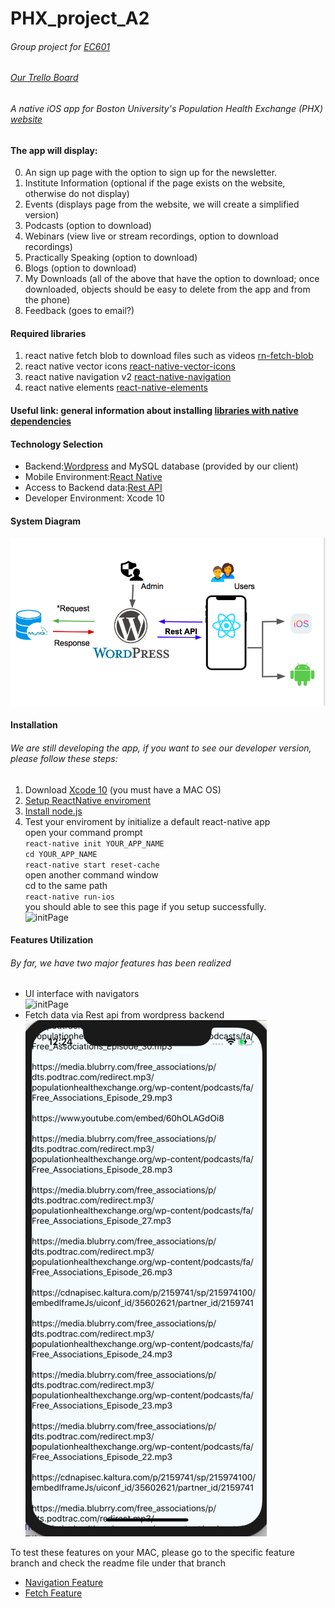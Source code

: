 PHX_project_A2
=
###### Group project for [EC601](https://www.bu.edu/academics/eng/courses/eng-ec-601/)
###### [Our Trello Board](https://trello.com/b/Pe9N73kv/phx-projectboard)
###### A native iOS app for Boston University's Population Health Exchange (PHX) [website](https://populationhealthexchange.org/) 

#### The app will display:
0. An sign up page with the option to sign up for the newsletter.
1. Institute Information (optional if the page exists on the website, otherwise do not display)
2. Events (displays page from the website, we will create a simplified version)
3. Podcasts (option to download)
4. Webinars (view live or stream recordings, option to download recordings)
5. Practically Speaking (option to download)
6. Blogs (option to download)
7. My Downloads (all of the above that have the option to download; once downloaded, objects should be easy to delete from the app and from the phone)
8. Feedback (goes to email?)

#### Required libraries

1. react native fetch blob to download files such as videos [rn-fetch-blob](https://github.com/joltup/rn-fetch-blob)
2. react native vector icons [react-native-vector-icons](https://github.com/oblador/react-native-vector-icons)
3. react native navigation v2 [react-native-navigation](https://github.com/wix/react-native-navigation)
4. react native elements [react-native-elements](https://react-native-training.github.io/react-native-elements)

#### Useful link: general information about installing [libraries with native dependencies](http://facebook.github.io/react-native/docs/linking-libraries-ios.html#content)


#### Technology Selection
- Backend:[Wordpress](https://wordpress.com) and MySQL database (provided by our client)
- Mobile Environment:[React Native](https://facebook.github.io/react-native/)
- Access to Backend data:[Rest API](https://www.restapitutorial.com/)
- Developer Environment: Xcode 10

#### System Diagram
![System Diagram](https://raw.githubusercontent.com/Zoe3542188/PHX_project_A2/Yanling/assets/SD_PHX.PNG)

#### Installation
###### We are still developing the app, if you want to see our developer version, please follow these steps:
1. Download [Xcode 10](https://itunes.apple.com/us/app/xcode/id497799835?mt=12) (you must have a MAC OS)
2. [Setup ReactNative enviroment](https://facebook.github.io/react-native/docs/getting-started)
3. [Install node.js](https://nodejs.org)
4. Test your enviroment by initialize a default react-native app</br>
open your command prompt</br>
`react-native init YOUR_APP_NAME`</br>
`cd YOUR_APP_NAME`</br>
`react-native start reset-cache`</br>
open another command window</br>
cd to the same path</br>
`react-native run-ios`</br>
you should able to see this page if you setup successfully.</br>
![initPage](https://facebook.github.io/react-native/docs/assets/GettingStartediOSSuccess.png)

#### Features Utilization
###### By far, we have two major features has been realized 
- UI interface with navigators</br>
![initPage]()
- Fetch data via Rest api from wordpress backend</br>
![wp-json](https://github.com/Zoe3542188/PHX_project_A2/blob/Yanling/assets/wp-json.PNG)

To test these features on your MAC, please go to the specific feature branch and check the readme file under that branch
- [Navigation Feature](https://github.com/Zoe3542188/PHX_project_A2/tree/Feature_Navigation)
- [Fetch Feature](https://github.com/Zoe3542188/PHX_project_A2/tree/Feature_Fetch)

